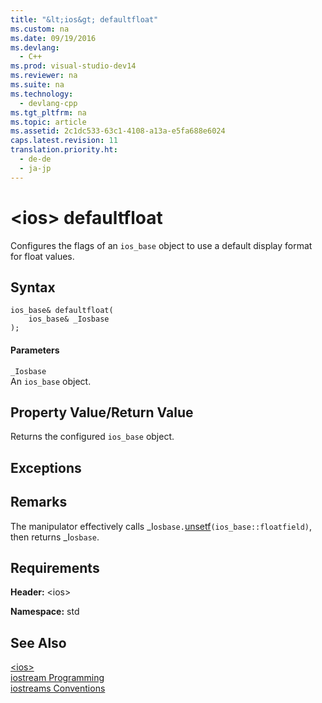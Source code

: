 ```yaml
---
title: "&lt;ios&gt; defaultfloat"
ms.custom: na
ms.date: 09/19/2016
ms.devlang: 
  - C++
ms.prod: visual-studio-dev14
ms.reviewer: na
ms.suite: na
ms.technology: 
  - devlang-cpp
ms.tgt_pltfrm: na
ms.topic: article
ms.assetid: 2c1dc533-63c1-4108-a13a-e5fa688e6024
caps.latest.revision: 11
translation.priority.ht: 
  - de-de
  - ja-jp
---
```

# &lt;ios&gt; defaultfloat
Configures the flags of an `ios_base` object to use a default display format for float values.  
  
## Syntax  
  
```  
ios_base& defaultfloat(  
    ios_base& _Iosbase  
);  
```  
  
#### Parameters  
 `_Iosbase`  
 An `ios_base` object.  
  
## Property Value/Return Value  
 Returns the configured `ios_base` object.  
  
## Exceptions  
  
## Remarks  
 The manipulator effectively calls _I`osbase.`[unsetf](../vs140/ios_base--unsetf.md)`(ios_base::floatfield)`, then returns _I`osbase`.  
  
## Requirements  
 **Header:** <ios\>  
  
 **Namespace:** std  
  
## See Also  
 [<ios\>](../vs140/-ios-.md)   
 [iostream Programming](../vs140/iostream-Programming.md)   
 [iostreams Conventions](../vs140/iostreams-Conventions.md)